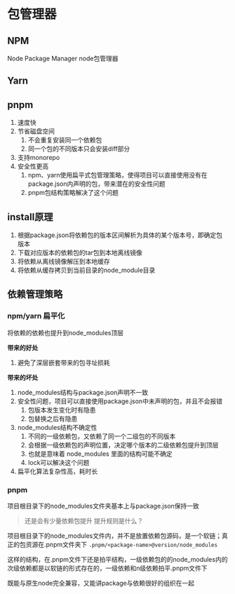 # 包管理器


## NPM
Node Package Manager node包管理器
## Yarn
## pnpm
1. 速度快
2. 节省磁盘空间
   1. 不会重复安装同一个依赖包
   2. 同一个包的不同版本只会安装diff部分
3. 支持monorepo
4. 安全性更高
   1. npm、yarn使用扁平式包管理策略，使得项目可以直接使用没有在package.json内声明的包，带来潜在的安全性问题
   2. pnpm包结构策略解决了这个问题


## install原理
1. 根据package.json将依赖包的版本区间解析为具体的某个版本号，即确定包版本
2. 下载对应版本的依赖包的tar包到本地离线镜像
3. 将依赖从离线镜像解压到本地缓存
4. 将依赖从缓存拷贝到当前目录的node_module目录

## 依赖管理策略
### npm/yarn 扁平化
将依赖的依赖也提升到node_modules顶层

**带来的好处**
1. 避免了深层嵌套带来的包寻址损耗

**带来的坏处**
1. node_modules结构与package.json声明不一致
2. 安全性问题，项目可以直接使用package.json中未声明的包，并且不会报错
   1. 包版本发生变化时有隐患
   2. 包替换之后有隐患
3. node_modules结构不确定性
   1. 不同的一级依赖包，又依赖了同一个二级包的不同版本
   2. 会根据一级依赖包的声明位置，决定哪个版本的二级依赖包提升到顶层
   3. 也就是意味着 node_modules 里面的结构可能不确定
   4. lock可以解决这个问题
4. 扁平化算法复杂性高，耗时长

### pnpm
项目根目录下的node_modules文件夹基本上与package.json保持一致
> 还是会有少量依赖包提升
> 提升规则是什么？

项目根目录下的node_modules文件内，并不是放置依赖包源码，是一个软链；真正的包资源在.pnpm文件夹下
`.pnpm/<package-name>@version/node_modules`

这样的结构，在.pnpm文件下还是拍平结构，一级依赖包的的node_modules内的次级依赖都是以软链的形式存在的，一级依赖和n级依赖拍平.pnpm文件下

既能与原生node完全兼容，又能讲package与依赖很好的组织在一起